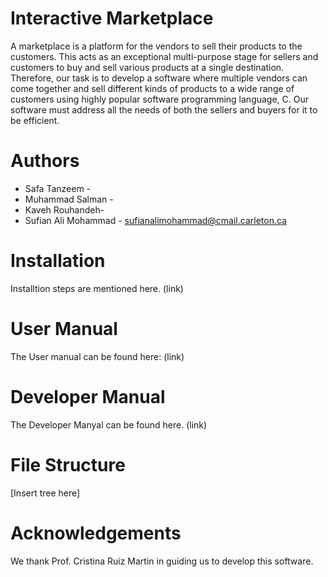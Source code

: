 # Interactive Marketplace
A marketplace is a platform for the vendors to sell their products to the customers. This acts as an exceptional multi-purpose stage for sellers and customers to buy and sell various products at a single
destination. Therefore, our task is to develop a software where multiple vendors can come together and sell
different kinds of products to a wide range of customers using highly popular software programming
language, C. Our software must address all the needs of both the sellers and buyers for it to be efficient.

# Authors
* Safa Tanzeem - 
* Muhammad Salman -   
* Kaveh Rouhandeh- 
* Sufian Ali Mohammad - sufianalimohammad@cmail.carleton.ca
# Installation
Installtion steps are mentioned here. (link)
# User Manual
The User manual can be found here: (link)
# Developer Manual
The Developer Manyal can be found here. (link)
# File Structure
[Insert tree here]
# Acknowledgements
We thank Prof. Cristina Ruiz Martin in guiding us to develop this software.
